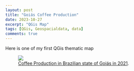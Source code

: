```yaml
---
layout: post
title: "Goiás Coffee Production"
date: 2023-10-27
excerpt: "QGis Map"
tags: [QGis, Geospacialdata, data]
comments: true
---
```


Here is one of my first QGis thematic map 



<figure>
	<a href="https://i.imgur.com/AmBuwy4.png"><img src="https://i.imgur.com/AmBuwy4.png"></a>
	<figcaption><a href="https://www.flickr.com/photos/199336341@N06/53253844934/" title="Coffee Production">Coffee Production in Brazilian state of Goiás in 2021</a>.</figcaption>
</figure>

